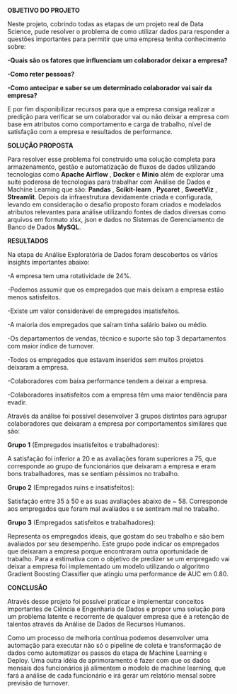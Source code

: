 **OBJETIVO DO PROJETO**

Neste projeto, cobrindo todas as etapas de um projeto real de Data Science, pude resolver o problema de como utilizar dados para responder a questões importantes para permitir que uma empresa tenha conhecimento sobre:

**-Quais são os fatores que influenciam um colaborador deixar a empresa?**

**-Como reter pessoas?**

**-Como antecipar e saber se um determinado colaborador vai sair da empresa?**

E por fim disponibilizar recursos para que a empresa consiga realizar a predição para verificar se um colaborador vai ou não deixar a empresa com base em atributos como comportamento e carga de trabalho, nível de satisfação com a empresa e resultados de performance.

**SOLUÇÃO PROPOSTA**

Para resolver esse problema foi construído uma solução completa para armazenamento, gestão e automatização de fluxos de dados utilizando tecnologias como **Apache Airflow** , **Docker** e **Minio** além de explorar uma suíte poderosa de tecnologias para trabalhar com Análise de Dados e Machine Learning que são: **Pandas** , **Scikit-learn** , **Pycaret** , **SweetViz** , **Streamlit**. Depois da infraestrutura devidamente criada e configurada, levando em consideração o desafio proposto foram criados e modelados atributos relevantes para análise utilizando fontes de dados diversas como arquivos em formato xlsx, json e dados no Sistemas de Gerenciamento de Banco de Dados **MySQL**.

**RESULTADOS**

Na etapa de Análise Exploratória de Dados foram descobertos os vários insights importantes abaixo:

-A empresa tem uma rotatividade de 24%.

-Podemos assumir que os empregados que mais deixam a empresa estão menos satisfeitos.

-Existe um valor considerável de empregados insatisfeitos.

-A maioria dos empregados que saíram tinha salário baixo ou médio.

-Os departamentos de vendas, técnico e suporte são top 3 departamentos com maior índice de turnover.

-Todos os empregados que estavam inseridos sem muitos projetos deixaram a empresa.

-Colaboradores com baixa performance tendem a deixar a empresa.

-Colaboradores insatisfeitos com a empresa têm uma maior tendência para evadir.

Através da análise foi possível desenvolver 3 grupos distintos para agrupar colaboradores que deixaram a empresa por comportamentos similares que são:

**Grupo 1** (Empregados insatisfeitos e trabalhadores):

A satisfação foi inferior a 20 e as avaliações foram superiores a 75, que corresponde ao grupo de funcionários que deixaram a empresa e eram bons trabalhadores, mas se sentiam péssimos no trabalho.

**Grupo 2** (Empregados ruins e insatisfeitos):

Satisfação entre 35 à 50 e as suas avaliações abaixo de ~ 58. Corresponde aos empregados que foram mal avaliados e se sentiram mal no trabalho.

**Grupo 3** (Empregados satisfeitos e trabalhadores):

Representa os empregados ideais, que gostam do seu trabalho e são bem avaliados por seu desempenho. Este grupo pode indicar os empregados que deixaram a empresa porque encontraram outra oportunidade de trabalho. Para a estimativa com o objetivo de predizer se um empregado vai deixar a empresa foi implementado um modelo utilizando o algoritmo Gradient Boosting Classifier que atingiu uma performance de AUC em 0.80.

**CONCLUSÃO**

Através desse projeto foi possível praticar e implementar conceitos importantes de Ciência e Engenharia de Dados e propor uma solução para um problema latente e recorrente de qualquer empresa que é a retenção de talentos através da Análise de Dados de Recursos Humanos.

Como um processo de melhoria contínua podemos desenvolver uma automação para executar não só o pipeline de coleta e transformação de dados como automatizar os passos da etapa de Machine Learning e Deploy. Uma outra idéia de aprimoramento é fazer com que os dados mensais dos funcionários já alimentem o modelo de machine learning, que fará a análise de cada funcionário e irá gerar um relatório mensal sobre previsão de turnover.
